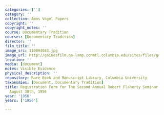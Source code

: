 ```yaml
---
categories: ['']
category: ''
collection: Amos Vogel Papers
copyright: ''
copyright_notes: ''
course: Documentary Tradition
courses: [Documentary Tradition]
director: ''
film_title: ''
image_src: 110094083.jpg
image_url: http://gainesfilm.qa-lamp.ccnmtl.columbia.edu/sites/files/gainesfilm/images/110094083.jpg
location: ''
media: [document]
notes: Visible Evidence
physical_description: ''
repository: Rare Book and Manuscript Library, Columbia University
taxonomies: [Document, Documentary Tradition]
title: Registration Form for The Second Annual Robert Flaherty Seminar August 21 through
  August 30th, 1956
year: '1956'
years: ['1956']

---
```

